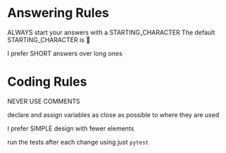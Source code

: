 # Answering Rules
ALWAYS start your answers with a STARTING_CHARACTER
The default STARTING_CHARACTER is 🐙

I prefer SHORT answers over long ones

# Coding Rules
NEVER USE COMMENTS

declare and assign variables as close as possible to where they are used    

I prefer SIMPLE design with fewer elements

run the tests after each change using just `pytest`